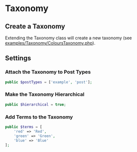 # Taxonomy

## Create a Taxonomy

Extending the Taxonomy class will create a new taxonomy (see [examples/Taxonomy/ColoursTaxonomy.php](../examples/Taxonomy/ColoursTaxonomy.php)).

## Settings

### Attach the Taxonomy to Post Types

```php
public $postTypes = ['example', 'post'];
```

### Make the Taxonomy Hierarchical

```php
public $hierarchical = true;
```

### Add Terms to the Taxonomy

```php
public $terms = [
    'red' => 'Red',
    'green' => 'Green',
    'blue' => 'Blue'
];
```